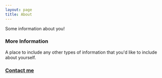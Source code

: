 ```yaml
---
layout: page
title: About
---
```


Some information about you!

### More Information

A place to include any other types of information that you'd like to include about yourself. 

### [Contact me](http://www.carnatic.com/contact/)


<!-- [email@domain.com](mailto:email@domain.com) -->
